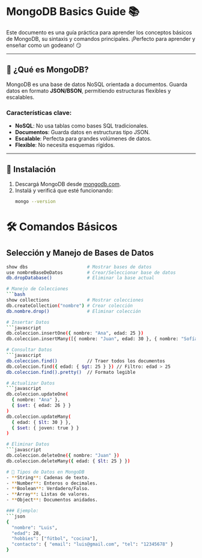 # MongoDB Basics Guide 📚

Este documento es una guía práctica para aprender los conceptos básicos de MongoDB, su sintaxis y comandos principales. ¡Perfecto para aprender y enseñar como un godeano! 😏

---

## 📖 **¿Qué es MongoDB?**
MongoDB es una base de datos NoSQL orientada a documentos. Guarda datos en formato **JSON/BSON**, permitiendo estructuras flexibles y escalables.

### Características clave:
- **NoSQL**: No usa tablas como bases SQL tradicionales.
- **Documentos**: Guarda datos en estructuras tipo JSON.
- **Escalable**: Perfecta para grandes volúmenes de datos.
- **Flexible**: No necesita esquemas rígidos.

---

## 🚀 **Instalación**
1. Descargá MongoDB desde [mongodb.com](https://www.mongodb.com/try/download/community).
2. Instalá y verificá que esté funcionando:
   ```bash
   mongo --version

# 🛠️ Comandos Básicos

## Selección y Manejo de Bases de Datos
```bash
show dbs                      # Mostrar bases de datos
use nombreBaseDeDatos         # Crear/Seleccionar base de datos
db.dropDatabase()             # Eliminar la base actual

# Manejo de Colecciones
```bash
show collections              # Mostrar colecciones
db.createCollection("nombre") # Crear colección
db.nombre.drop()              # Eliminar colección

# Insertar Datos
```javascript
db.coleccion.insertOne({ nombre: "Ana", edad: 25 })
db.coleccion.insertMany([{ nombre: "Juan", edad: 30 }, { nombre: "Sofía", edad: 22 }])

# Consultar Datos
```javascript
db.coleccion.find()           // Traer todos los documentos
db.coleccion.find({ edad: { $gt: 25 } }) // Filtro: edad > 25
db.coleccion.find().pretty()  // Formato legible

# Actualizar Datos
```javascript
db.coleccion.updateOne(
  { nombre: "Ana" }, 
  { $set: { edad: 26 } }
)
db.coleccion.updateMany(
  { edad: { $lt: 30 } }, 
  { $set: { joven: true } }
)

# Eliminar Datos
```javascript
db.coleccion.deleteOne({ nombre: "Juan" })
db.coleccion.deleteMany({ edad: { $lt: 25 } })

# 📂 Tipos de Datos en MongoDB
- **String**: Cadenas de texto.
- **Number**: Enteros o decimales.
- **Boolean**: Verdadero/Falso.
- **Array**: Listas de valores.
- **Object**: Documentos anidados.

### Ejemplo:
```json
{
  "nombre": "Luis",
  "edad": 28,
  "hobbies": ["fútbol", "cocina"],
  "contacto": { "email": "luis@gmail.com", "tel": "12345678" }
}

